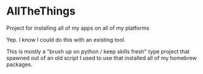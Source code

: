 # AllTheThings
Project for installing all of my apps on all of my platforms

Yep.  I know I could do this with an existing tool.

This is mostly a "brush up on python / keep skills fresh" type project that spawned out of an old script I used to use that installed all of my homebrew packages.
